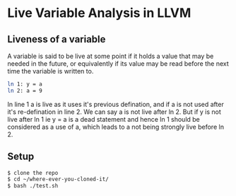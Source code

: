 # Live Variable Analysis in LLVM

## Liveness of a variable

A variable is said to be live at some point if it holds a value that may be needed in the future, or equivalently if its value may be read before the next time the variable is written to.

```sh
ln 1: y = a
ln 2: a = 9
```

In line 1 a is live as it uses it's previous defination, and if a is not used after it's re-defination in line 2. We can say a is not live after ln 2.
But if y is not live after ln 1 ie y = a is a dead statement and hence ln 1 should be considered as a use of a, which leads to a not being strongly live before ln 2.

## Setup

```sh
$ clone the repo
$ cd ~/where-ever-you-cloned-it/
$ bash ./test.sh
```

